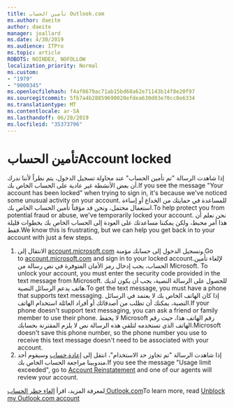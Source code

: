 ```yaml
---
title: تأمين الحساب Outlook.com
ms.author: daeite
author: daeite
manager: joallard
ms.date: 4/30/2019
ms.audience: ITPro
ms.topic: article
ROBOTS: NOINDEX, NOFOLLOW
localization_priority: Normal
ms.custom:
- "1979"
- "9000345"
ms.openlocfilehash: f4af8679ac71ab15bd68a62e71143b14f8e20f97
ms.sourcegitcommit: 5fb7a4b28859690020efdea630d03e70cc0e6334
ms.translationtype: MT
ms.contentlocale: ar-SA
ms.lasthandoff: 06/28/2019
ms.locfileid: "35373796"
---
```

# <a name="account-locked"></a><span data-ttu-id="8b01d-102">تأمين الحساب</span><span class="sxs-lookup"><span data-stu-id="8b01d-102">Account locked</span></span>

<span data-ttu-id="8b01d-103">إذا شاهدت الرسالة "تم تأمين الحساب" عند محاولة تسجيل الدخول، يتم نظراً لأننا ندرك أن بعض الأنشطة غير عادية على الحساب الخاص بك.</span><span class="sxs-lookup"><span data-stu-id="8b01d-103">If you see the message "Your account has been locked" when trying to sign in, it's because we've noticed some unusual activity on your account.</span></span> <span data-ttu-id="8b01d-104">للمساعدة في حمايتك من الخداع أو إساءة استعمال محتمل، ونحن قد مؤقتاً تأمين الحساب الخاص بك.</span><span class="sxs-lookup"><span data-stu-id="8b01d-104">To help protect you from potential fraud or abuse, we've temporarily locked your account.</span></span> <span data-ttu-id="8b01d-105">نحن نعلم أن هذا أمر محبط، ولكن يمكننا مساعدتك على العودة إلى الحساب الخاص بك بخطوات قليلة فقط.</span><span class="sxs-lookup"><span data-stu-id="8b01d-105">We know this is frustrating, but we can help you get back in to your account with just a few steps.</span></span>

1. <span data-ttu-id="8b01d-106">الانتقال إلى [account.microsoft.com](https://go.microsoft.com/fwlink/?linkid=2090484) وتسجيل الدخول إلى حسابك مؤمنة.</span><span class="sxs-lookup"><span data-stu-id="8b01d-106">Go to [account.microsoft.com](https://go.microsoft.com/fwlink/?linkid=2090484) and sign in to your locked account.</span></span><span data-ttu-id="8b01d-107">لإلغاء تأمين الحساب، يجب إدخال رمز الأمان المتوفرة في نص رسالة من Microsoft.</span><span class="sxs-lookup"><span data-stu-id="8b01d-107"> To unlock your account, you must enter the security code provided in the text message from Microsoft.</span></span> <span data-ttu-id="8b01d-108">للحصول على الرسالة النصية، يجب أن يكون لديك هاتف يدعم الرسائل النصية.</span><span class="sxs-lookup"><span data-stu-id="8b01d-108">To get the text message, you must have a phone that supports text messaging.</span></span> <span data-ttu-id="8b01d-109">إذا كان الهاتف الخاص بك لا يعتمد في الرسائل النصية، يمكنك أن تطلب من أصدقائك أو أفراد العائلة استخدام الهاتف.</span><span class="sxs-lookup"><span data-stu-id="8b01d-109">If your phone doesn't support text messaging, you can ask a friend or family member to use their phone.</span></span> <span data-ttu-id="8b01d-110">لا يحفظ Microsoft رقم الهاتف هذا، حيث رقم الهاتف الذي تستخدمه لتلقي هذه الرسالة نص لا يلزم المقترنة بحسابك.</span><span class="sxs-lookup"><span data-stu-id="8b01d-110">Microsoft doesn't save this phone number, so the phone number you use to receive this text message doesn't need to be associated with your account.</span></span>
2. <span data-ttu-id="8b01d-111">إذا شاهدت الرسالة "تم تجاوز حد الاستخدام"، انتقل إلى [إعادة حساب](https://go.microsoft.com/fwlink/?linkid=2090483) وسيقوم أحد مندوبينا مراجعة الحساب الخاص بك.</span><span class="sxs-lookup"><span data-stu-id="8b01d-111">If you see the message "Usage limit exceeded", go to [Account Reinstatement](https://go.microsoft.com/fwlink/?linkid=2090483) and one of our agents will review your account.</span></span>

<span data-ttu-id="8b01d-112">لمعرفة المزيد، اقرأ [إلغاء حظر الحساب Outlook.com](https://support.office.com/article/f4ad2701-d166-4d8b-8a6a-9af2a1f8a4c4)</span><span class="sxs-lookup"><span data-stu-id="8b01d-112">To learn more, read [Unblock my Outlook.com account](https://support.office.com/article/f4ad2701-d166-4d8b-8a6a-9af2a1f8a4c4)</span></span> 